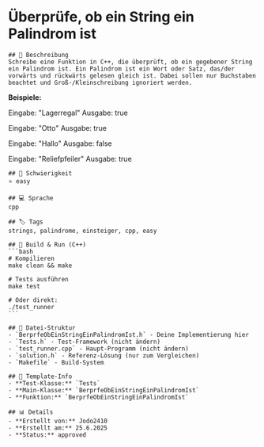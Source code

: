 # Überprüfe, ob ein String ein Palindrom ist

    ## 📝 Beschreibung
    Schreibe eine Funktion in C++, die überprüft, ob ein gegebener String ein Palindrom ist. Ein Palindrom ist ein Wort oder Satz, das/der vorwärts und rückwärts gelesen gleich ist. Dabei sollen nur Buchstaben beachtet und Groß-/Kleinschreibung ignoriert werden.

**Beispiele:**

Eingabe: "Lagerregal"
Ausgabe: true

Eingabe: "Otto"
Ausgabe: true

Eingabe: "Hallo"
Ausgabe: false

Eingabe: "Reliefpfeiler"
Ausgabe: true

    ## 🎯 Schwierigkeit
    ⭐ easy

    ## 💻 Sprache
    cpp

    ## 🏷️ Tags
    strings, palindrome, einsteiger, cpp, easy

    ## 🔧 Build & Run (C++)
    ```bash
    # Kompilieren
    make clean && make

    # Tests ausführen  
    make test

    # Oder direkt:
    ./test_runner
    ```

    ## 📁 Datei-Struktur
    - `BerprfeObEinStringEinPalindromIst.h` - Deine Implementierung hier
    - `Tests.h` - Test-Framework (nicht ändern)
    - `test_runner.cpp` - Haupt-Programm (nicht ändern) 
    - `solution.h` - Referenz-Lösung (nur zum Vergleichen)
    - `Makefile` - Build-System

    ## 🔧 Template-Info
    - **Test-Klasse:** `Tests`
    - **Main-Klasse:** `BerprfeObEinStringEinPalindromIst`
    - **Funktion:** `BerprfeObEinStringEinPalindromIst`

    ## 📊 Details
    - **Erstellt von:** Jodo2410
    - **Erstellt am:** 25.6.2025
    - **Status:** approved

    
    